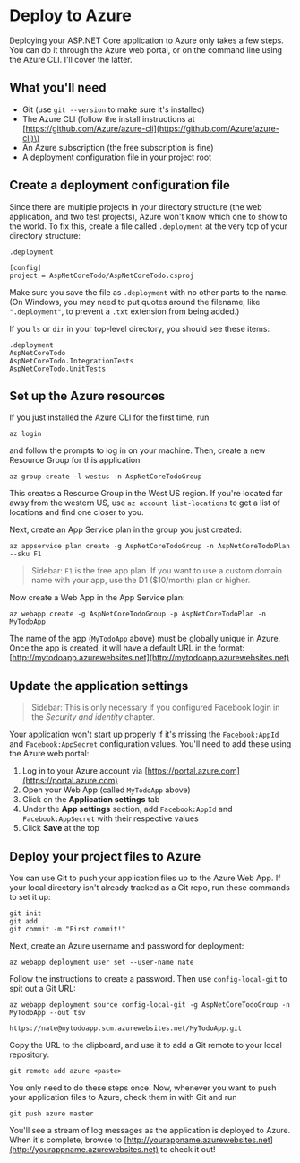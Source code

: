 # Deploy to Azure

Deploying your ASP.NET Core application to Azure only takes a few steps. You can do it through the Azure web portal, or on the command line using the Azure CLI. I'll cover the latter.

## What you'll need

* Git \(use `git --version` to make sure it's installed\)
* The Azure CLI \(follow the install instructions at [https://github.com/Azure/azure-cli](https://github.com/Azure/azure-cli)\)
* An Azure subscription \(the free subscription is fine\)
* A deployment configuration file in your project root

## Create a deployment configuration file

Since there are multiple projects in your directory structure \(the web application, and two test projects\), Azure won't know which one to show to the world. To fix this, create a file called `.deployment` at the very top of your directory structure:

`.deployment`

```text
[config]
project = AspNetCoreTodo/AspNetCoreTodo.csproj
```

Make sure you save the file as `.deployment` with no other parts to the name. \(On Windows, you may need to put quotes around the filename, like `".deployment"`, to prevent a `.txt` extension from being added.\)

If you `ls` or `dir` in your top-level directory, you should see these items:

```text
.deployment
AspNetCoreTodo
AspNetCoreTodo.IntegrationTests
AspNetCoreTodo.UnitTests
```

## Set up the Azure resources

If you just installed the Azure CLI for the first time, run

```text
az login
```

and follow the prompts to log in on your machine. Then, create a new Resource Group for this application:

```text
az group create -l westus -n AspNetCoreTodoGroup
```

This creates a Resource Group in the West US region. If you're located far away from the western US, use `az account list-locations` to get a list of locations and find one closer to you.

Next, create an App Service plan in the group you just created:

```text
az appservice plan create -g AspNetCoreTodoGroup -n AspNetCoreTodoPlan --sku F1
```

> Sidebar: `F1` is the free app plan. If you want to use a custom domain name with your app, use the D1 \($10/month\) plan or higher.

Now create a Web App in the App Service plan:

```text
az webapp create -g AspNetCoreTodoGroup -p AspNetCoreTodoPlan -n MyTodoApp
```

The name of the app \(`MyTodoApp` above\) must be globally unique in Azure. Once the app is created, it will have a default URL in the format: [http://mytodoapp.azurewebsites.net](http://mytodoapp.azurewebsites.net)

## Update the application settings

> Sidebar: This is only necessary if you configured Facebook login in the _Security and identity_ chapter.

Your application won't start up properly if it's missing the `Facebook:AppId` and `Facebook:AppSecret` configuration values. You'll need to add these using the Azure web portal:

1. Log in to your Azure account via [https://portal.azure.com](https://portal.azure.com)
2. Open your Web App \(called `MyTodoApp` above\)
3. Click on the **Application settings** tab
4. Under the **App settings** section, add `Facebook:AppId` and `Facebook:AppSecret` with their respective values
5. Click **Save** at the top

## Deploy your project files to Azure

You can use Git to push your application files up to the Azure Web App. If your local directory isn't already tracked as a Git repo, run these commands to set it up:

```text
git init
git add .
git commit -m "First commit!"
```

Next, create an Azure username and password for deployment:

```text
az webapp deployment user set --user-name nate
```

Follow the instructions to create a password. Then use `config-local-git` to spit out a Git URL:

```text
az webapp deployment source config-local-git -g AspNetCoreTodoGroup -n MyTodoApp --out tsv

https://nate@mytodoapp.scm.azurewebsites.net/MyTodoApp.git
```

Copy the URL to the clipboard, and use it to add a Git remote to your local repository:

```text
git remote add azure <paste>
```

You only need to do these steps once. Now, whenever you want to push your application files to Azure, check them in with Git and run

```text
git push azure master
```

You'll see a stream of log messages as the application is deployed to Azure. When it's complete, browse to [http://yourappname.azurewebsites.net](http://yourappname.azurewebsites.net) to check it out!

